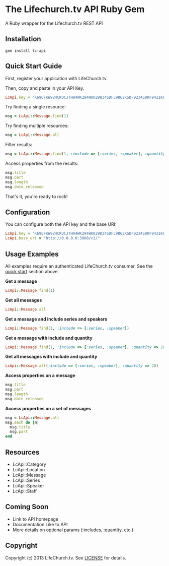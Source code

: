 # The Lifechurch.tv API Ruby Gem

A Ruby wrapper for the Lifechurch.tv REST API

## Installation
	gem install lc-api

## Quick Start Guide
First, register your application with LifeChurch.tv.

Then, copy and paste in your API Key.

```ruby
LcApi.key = "K690FKW924CKUCJTH94WK294WK029834SDFJ9862KSDF9234SDKF9421KDVDS"
```

Try finding a single resource:

```ruby
msg = LcApi::Message.find(1)
```

Try finding multiple resources:

```ruby
msg = LcApi::Message.all
```

Filter results:

```ruby
msg = LcApi::Message.find(1, :include => [:series, :speaker], :quantity => 20)
```

Access properties from the results:
```ruby
msg.title
msg.part
msg.length
msg.date_released
```

That's it, you're ready to rock!

## Configuration
You can configure both the API key and the base URI:

```ruby
LcApi.key = "K690FKW924CKUCJTH94WK294WK029834SDFJ9862KSDF9234SDKF9421KDVDS"
LcApi.base_uri = "http://0.0.0.0:3000/v1/"
```

## Usage Examples
All examples require an authenticated LifeChurch.tv consumer. See the <a href="#quick-start-guide">quick start</a> section above. 

**Get a message**

```ruby
LcApi::Message.find(1)
```

**Get all messages**

```ruby
LcApi::Message.all
```

**Get a message and include series and speakers**

```ruby
LcApi::Message.find(1, :include => [:series, :speaker])
```

**Get a message with include and quantity**

```ruby
LcApi::Message.find(1, :include => [:series, :speaker], :quantity => 20)
```

**Get all messages with include and quantity**
```ruby
LcApi::Message.all(:include => [:series, :speaker], :quantity => 20)
```

**Access properties on a message**
```ruby
msg.title
msg.part
msg.length
msg.date_released
```

**Access properties on a set of messages**
```ruby
msg = LcApi::Message.all
msg.each do |m|
  msg.title
  msg.part
end
```

## Resources

* LcApi::Category
* LcApi::Location
* LcApi::Message
* LcApi::Series
* LcApi::Speaker
* LcApi::Staff

## Coming Soon
* Link to API homepage
* Documentation Like to API
* More details on optional params (:includes, :quantity, etc.)

## Copyright
Copyright (c) 2013 LifeChurch.tv.
See [LICENSE][] for details.

[license]: LICENSE.txt
